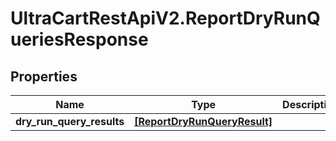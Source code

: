 # UltraCartRestApiV2.ReportDryRunQueriesResponse

## Properties

Name | Type | Description | Notes
------------ | ------------- | ------------- | -------------
**dry_run_query_results** | [**[ReportDryRunQueryResult]**](ReportDryRunQueryResult.md) |  | [optional] 


